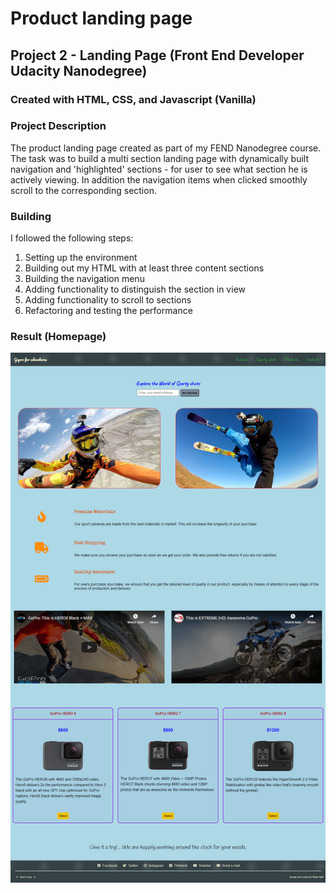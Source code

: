 # Product landing page

## Project 2 - Landing Page (Front End Developer Udacity Nanodegree)

### Created with HTML, CSS, and Javascript (Vanilla)

### Project Description
The product landing page created as part of my FEND Nanodegree course.
The task was to build a multi section landing page with dynamically built navigation and 'highlighted' sections - for user to see what section he is actively viewing. In addition the navigation items when clicked smoothly scroll to the corresponding section.

### Building
I followed the following steps: 

1. Setting up the environment
1. Building out my HTML with at least three content sections
1. Building the navigation menu
1. Adding functionality to distinguish the section in view
1. Adding functionality to scroll to sections
1. Refactoring and testing the performance

### Result (Homepage)

<img src='screenshots/homepage.png'>

